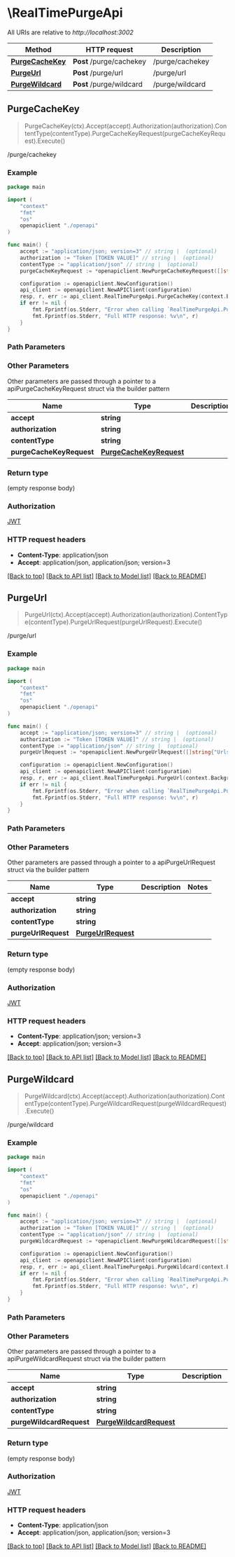 # \RealTimePurgeApi

All URIs are relative to *http://localhost:3002*

Method | HTTP request | Description
------------- | ------------- | -------------
[**PurgeCacheKey**](RealTimePurgeApi.md#PurgeCacheKey) | **Post** /purge/cachekey | /purge/cachekey
[**PurgeUrl**](RealTimePurgeApi.md#PurgeUrl) | **Post** /purge/url | /purge/url
[**PurgeWildcard**](RealTimePurgeApi.md#PurgeWildcard) | **Post** /purge/wildcard | /purge/wildcard



## PurgeCacheKey

> PurgeCacheKey(ctx).Accept(accept).Authorization(authorization).ContentType(contentType).PurgeCacheKeyRequest(purgeCacheKeyRequest).Execute()

/purge/cachekey



### Example

```go
package main

import (
    "context"
    "fmt"
    "os"
    openapiclient "./openapi"
)

func main() {
    accept := "application/json; version=3" // string |  (optional)
    authorization := "Token [TOKEN VALUE]" // string |  (optional)
    contentType := "application/json" // string |  (optional)
    purgeCacheKeyRequest := *openapiclient.NewPurgeCacheKeyRequest([]string{"Urls_example"}, "Method_example", "Layer_example") // PurgeCacheKeyRequest |  (optional)

    configuration := openapiclient.NewConfiguration()
    api_client := openapiclient.NewAPIClient(configuration)
    resp, r, err := api_client.RealTimePurgeApi.PurgeCacheKey(context.Background()).Accept(accept).Authorization(authorization).ContentType(contentType).PurgeCacheKeyRequest(purgeCacheKeyRequest).Execute()
    if err != nil {
        fmt.Fprintf(os.Stderr, "Error when calling `RealTimePurgeApi.PurgeCacheKey``: %v\n", err)
        fmt.Fprintf(os.Stderr, "Full HTTP response: %v\n", r)
    }
}
```

### Path Parameters



### Other Parameters

Other parameters are passed through a pointer to a apiPurgeCacheKeyRequest struct via the builder pattern


Name | Type | Description  | Notes
------------- | ------------- | ------------- | -------------
 **accept** | **string** |  | 
 **authorization** | **string** |  | 
 **contentType** | **string** |  | 
 **purgeCacheKeyRequest** | [**PurgeCacheKeyRequest**](PurgeCacheKeyRequest.md) |  | 

### Return type

 (empty response body)

### Authorization

[JWT](../README.md#JWT)

### HTTP request headers

- **Content-Type**: application/json
- **Accept**: application/json, application/json; version=3

[[Back to top]](#) [[Back to API list]](../README.md#documentation-for-api-endpoints)
[[Back to Model list]](../README.md#documentation-for-models)
[[Back to README]](../README.md)


## PurgeUrl

> PurgeUrl(ctx).Accept(accept).Authorization(authorization).ContentType(contentType).PurgeUrlRequest(purgeUrlRequest).Execute()

/purge/url



### Example

```go
package main

import (
    "context"
    "fmt"
    "os"
    openapiclient "./openapi"
)

func main() {
    accept := "application/json; version=3" // string |  (optional)
    authorization := "Token [TOKEN VALUE]" // string |  (optional)
    contentType := "application/json" // string |  (optional)
    purgeUrlRequest := *openapiclient.NewPurgeUrlRequest([]string{"Urls_example"}, "Method_example") // PurgeUrlRequest |  (optional)

    configuration := openapiclient.NewConfiguration()
    api_client := openapiclient.NewAPIClient(configuration)
    resp, r, err := api_client.RealTimePurgeApi.PurgeUrl(context.Background()).Accept(accept).Authorization(authorization).ContentType(contentType).PurgeUrlRequest(purgeUrlRequest).Execute()
    if err != nil {
        fmt.Fprintf(os.Stderr, "Error when calling `RealTimePurgeApi.PurgeUrl``: %v\n", err)
        fmt.Fprintf(os.Stderr, "Full HTTP response: %v\n", r)
    }
}
```

### Path Parameters



### Other Parameters

Other parameters are passed through a pointer to a apiPurgeUrlRequest struct via the builder pattern


Name | Type | Description  | Notes
------------- | ------------- | ------------- | -------------
 **accept** | **string** |  | 
 **authorization** | **string** |  | 
 **contentType** | **string** |  | 
 **purgeUrlRequest** | [**PurgeUrlRequest**](PurgeUrlRequest.md) |  | 

### Return type

 (empty response body)

### Authorization

[JWT](../README.md#JWT)

### HTTP request headers

- **Content-Type**: application/json; version=3
- **Accept**: application/json; version=3

[[Back to top]](#) [[Back to API list]](../README.md#documentation-for-api-endpoints)
[[Back to Model list]](../README.md#documentation-for-models)
[[Back to README]](../README.md)


## PurgeWildcard

> PurgeWildcard(ctx).Accept(accept).Authorization(authorization).ContentType(contentType).PurgeWildcardRequest(purgeWildcardRequest).Execute()

/purge/wildcard



### Example

```go
package main

import (
    "context"
    "fmt"
    "os"
    openapiclient "./openapi"
)

func main() {
    accept := "application/json; version=3" // string |  (optional)
    authorization := "Token [TOKEN VALUE]" // string |  (optional)
    contentType := "application/json" // string |  (optional)
    purgeWildcardRequest := *openapiclient.NewPurgeWildcardRequest([]string{"Urls_example"}, "Method_example") // PurgeWildcardRequest |  (optional)

    configuration := openapiclient.NewConfiguration()
    api_client := openapiclient.NewAPIClient(configuration)
    resp, r, err := api_client.RealTimePurgeApi.PurgeWildcard(context.Background()).Accept(accept).Authorization(authorization).ContentType(contentType).PurgeWildcardRequest(purgeWildcardRequest).Execute()
    if err != nil {
        fmt.Fprintf(os.Stderr, "Error when calling `RealTimePurgeApi.PurgeWildcard``: %v\n", err)
        fmt.Fprintf(os.Stderr, "Full HTTP response: %v\n", r)
    }
}
```

### Path Parameters



### Other Parameters

Other parameters are passed through a pointer to a apiPurgeWildcardRequest struct via the builder pattern


Name | Type | Description  | Notes
------------- | ------------- | ------------- | -------------
 **accept** | **string** |  | 
 **authorization** | **string** |  | 
 **contentType** | **string** |  | 
 **purgeWildcardRequest** | [**PurgeWildcardRequest**](PurgeWildcardRequest.md) |  | 

### Return type

 (empty response body)

### Authorization

[JWT](../README.md#JWT)

### HTTP request headers

- **Content-Type**: application/json
- **Accept**: application/json, application/json; version=3

[[Back to top]](#) [[Back to API list]](../README.md#documentation-for-api-endpoints)
[[Back to Model list]](../README.md#documentation-for-models)
[[Back to README]](../README.md)

